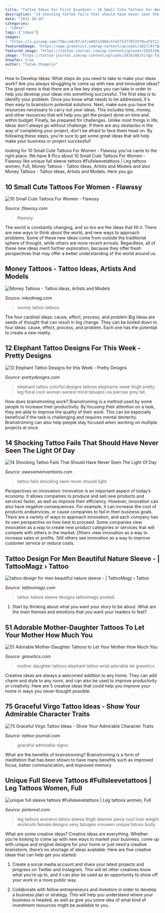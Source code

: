 ```yaml
---
title: "Tattoo Ideas For First Grandson ~ 10 Small Cute Tattoos For Women"
description: "14 shocking tattoo fails that should have never seen the light of day"
date: "2022-10-28"
categories:
- "ideas"
tags: ["ideas"]
images:
- "https://i.pinimg.com/736x/e8/87/a7/e887a7804c5fe5713f78f2379caf9712.jpg"
featuredImage: "https://www.gravetics.com/wp-content/uploads/2017/07/Baby-Elephant-On-Wrist-Mother-Daugter-Tattoo.jpg"
featured_image: "https://tattoo-journal.com/wp-content/uploads/2016/08/Virgo-Tattoo_-8-650x650.jpg"
image: "https://tattoo-journal.com/wp-content/uploads/2016/08/Virgo-Tattoo_-8-650x650.jpg"
ShowToc: true
author: "Tatum Champlin"
---
```



How to Develop Ideas: What steps do you need to take to make your ideas work?
Are you always struggling to come up with new and innovative ideas? The good news is that there are a few key steps you can take in order to help you develop your ideas into something successful. The first step is to identify your problem. Once you know what needs to be addressed, it's then easy to brainstorm potential solutions. Next, make sure you have the resources necessary to carry out your ideas. This includes time, money, and other resources that will help you get the project done on time and within budget. Finally, be prepared for challenges. Unlike most things in life, Ideas don't always go without challenge. If there are any obstacles in the way of completing your project, don't be afraid to face them head on. By following these steps, you're sure to get some great ideas that will help make your business or project successful!

	

		
looking for 10 Small Cute Tattoos For Women - Flawssy you've came to the right place. We have 8 Pics about 10 Small Cute Tattoos For Women - Flawssy like unique full sleeve tattoos #Fullsleevetattoos | Leg tattoos women, Full, Money Tattoos - Tattoo Ideas, Artists and Models and also Money Tattoos - Tattoo Ideas, Artists and Models. Here you go:
		
    
## 10 Small Cute Tattoos For Women - Flawssy

<img loading=lazy src="https://www.flawssy.com/wp-content/uploads/2016/06/Cute-Tattoos-On-Wrist-1.jpg" onerror="this.onerror=null;this.src='https://tse2.mm.bing.net/th?id=OIP.llwyj33jmA1cFzZ4eGrGHAHaLI&amp;pid=15.1';" alt="10 Small Cute Tattoos For Women - Flawssy">

_Source: flawssy.com_

>flawssy. 

	

The world is constantly changing, and so too are the ideas that fill it. There are new ways to think about the world, and new ways to approach problems. Some of these new ideas come from outside the traditional sphere of thought, while others are more recent arrivals. Regardless, all of these new ideas merit further exploration, because they offer fresh perspectives that may offer a better understanding of the world around us.

    
## Money Tattoos - Tattoo Ideas, Artists And Models

<img loading=lazy src="https://www.inkedmag.com/.image/t_share/MTU5MDMyMjY5MzA5NDg2ODcy/cover.jpg" onerror="this.onerror=null;this.src='https://tse4.mm.bing.net/th?id=OIP.4klMh6-NHgCeSoHkgX9OCAHaHY&amp;pid=15.1';" alt="Money Tattoos - Tattoo Ideas, Artists and Models">

_Source: inkedmag.com_

>money tattoo tattoos. 

	

The four cardinal ideas: cause, effect, process, and problem
Big Ideas are seeds of thought that can result in big change. They can be boiled down to four ideas: cause, effect, process, and problem. Each one has the potential to create a new reality.

    
## 12 Elephant Tattoo Designs For This Week - Pretty Designs

<img loading=lazy src="http://www.prettydesigns.com/wp-content/uploads/2014/11/Colorful-Elephant-Tattoo.jpg" onerror="this.onerror=null;this.src='https://tse3.mm.bing.net/th?id=OIP.6pRA43kKChc46CMa9vaVVAHaNK&amp;pid=15.1';" alt="12 Elephant Tattoo Designs for this Week - Pretty Designs">

_Source: prettydesigns.com_

>elephant tattoo colorful designs tattoos elephants week thigh pretty leg floral cool woman sexiest mind tatuajes via piernas grey tat. 

	

How does brainstroming work?
Brainstroming is a method used by some people to increase their productivity. By focusing their attention on a task, they are able to improve the quality of their work. This can be especially beneficial if the task is challenging and requires mental dexterity. Brainstroming can also help people stay focused when working on multiple projects at once.

    
## 14 Shocking Tattoo Fails That Should Have Never Seen The Light Of Day

<img loading=lazy src="https://www.awesomeinventions.com/wp-content/uploads/2016/02/tattoo-fails-nascar.jpg" onerror="this.onerror=null;this.src='https://tse3.mm.bing.net/th?id=OIP.pPE19KQ1tIbMLYolMyyRKwHaIu&amp;pid=15.1';" alt="14 Shocking Tattoo Fails That Should Have Never Seen The Light Of Day">

_Source: awesomeinventions.com_

>tattoo fails shocking seen never should light. 

	

Perspectives on innovation:
Innovation is an important aspect of today’s economy. It allows companies to produce and sell new products and services faster, as well as improve their efficiency. However, innovation can also have negative consequences. For example, it can increase the cost of products andservices, or cause companies to fail in their business goals. There are a variety of ways to approach innovation, and each company has its own perspective on how best to proceed. Some companies view innovation as a way to create new product categories or services that will compete with others in the market. Others view innovation as a way to increase sales or profits. Still others see innovation as a way to improve customer service or reduce costs.

    
## Tattoo Design For Men Beautiful Nature Sleeve - | TattooMagz › Tattoo

<img loading=lazy src="https://tattoomagz.com/wp-content/uploads/2013/10/tattoo-design-for-men-beautiful-nature-sleeve.jpg" onerror="this.onerror=null;this.src='https://tse2.mm.bing.net/th?id=OIP.qmwldyM_DzzqrsAzKmHZBAHaNN&amp;pid=15.1';" alt="tattoo design for men beautiful nature sleeve - | TattooMagz › Tattoo">

_Source: tattoomagz.com_

>tattoo nature sleeve designs tattoomagz posted. 

	

1. Start by thinking about what you want your story to be about. What are the main themes and emotions that you want your readers to feel?

    
## 51 Adorable Mother-Daughter Tattoos To Let Your Mother How Much You

<img loading=lazy src="https://www.gravetics.com/wp-content/uploads/2017/07/Baby-Elephant-On-Wrist-Mother-Daugter-Tattoo.jpg" onerror="this.onerror=null;this.src='https://tse4.mm.bing.net/th?id=OIP.ssPIsg5pRH7InLZGqFw_JQHaJQ&amp;pid=15.1';" alt="51 Adorable Mother-Daughter Tattoos to Let Your Mother How Much You">

_Source: gravetics.com_

>mother daughter tattoos elephant tattoo wrist adorable let gravetics. 

	

Creative ideas are always a welcomed addition to any home. They can add charm and style to any room, and can also be used to improve productivity or creativity. Here are 5 creative ideas that could help you improve your home in ways you never thought possible.

    
## 75 Graceful Virgo Tattoo Ideas - Show Your Admirable Character Traits

<img loading=lazy src="https://tattoo-journal.com/wp-content/uploads/2016/08/Virgo-Tattoo_-8-650x650.jpg" onerror="this.onerror=null;this.src='https://tse2.mm.bing.net/th?id=OIP.JevGm9r_QksRanG8rjV1swHaHa&amp;pid=15.1';" alt="75 Graceful Virgo Tattoo Ideas - Show Your Admirable Character Traits">

_Source: tattoo-journal.com_

>graceful admirable signo. 

	

What are the benefits of brainstroming?
Brainstroming is a form of meditation that has been shown to have many benefits such as improved focus, better communication, and improved memory.

    
## Unique Full Sleeve Tattoos #Fullsleevetattoos | Leg Tattoos Women, Full

<img loading=lazy src="https://i.pinimg.com/736x/e8/87/a7/e887a7804c5fe5713f78f2379caf9712.jpg" onerror="this.onerror=null;this.src='https://tse3.mm.bing.net/th?id=OIP.hONiGQjqpVxc3y72islQxgHaNK&amp;pid=15.1';" alt="unique full sleeve tattoos #Fullsleevetattoos | Leg tattoos women, Full">

_Source: pinterest.com_

>leg tattoos womens tattoo sleeve thigh sleeves piece cool lose weight workouts female designs sexy tatuajes vrouwen unique tatoos body. 

	

What are some creative ideas?
Creative ideas are everything. Whether you’re looking to come up with new ways to market your business, come up with unique and original designs for your home or just need a creative brainstorm, there’s no shortage of ideas available. Here are five creative ideas that can help get you started:
1. Create a social media account and share your latest projects and progress on Twitter and Instagram. This will let other creatives know what you’re up to, and it can also be used as an opportunity to show off your work in a more public way.

2. Collaborate with fellow entrepreneurs and investors in order to develop a business plan or strategy. This will help you understand where your business is headed, as well as give you some idea of what kind of investment resources might be available to you.


